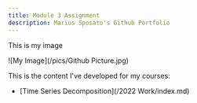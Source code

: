 ```yaml
---
title: Module 3 Assignment
description: Marius Sposato's Github Portfolio
---
```

This is my image 

![My Image](/pics/Github Picture.jpg)

This is the content I've developed for my courses: 

- [Time Series Decomposition](/2022 Work/index.md)

